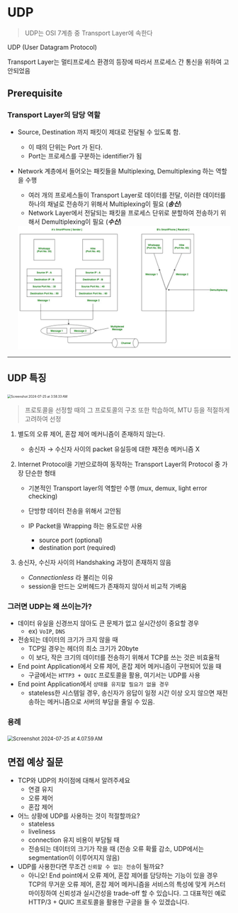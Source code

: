 # UDP 



> UDP는 OSI 7계층 중 Transport Layer에 속한다

UDP (User Datagram Protocol)

Transport Layer는 멀티프로세스 환경의 등장에 따라서 프로세스 간 통신을 위하여 고안되었음



## Prerequisite

### Transport Layer의 담당 역할

* Source, Destination 까지 패킷이 제대로 전달될 수 있도록 함.

  * 이 때의 단위는 Port 가 된다.
  * Port는 프로세스를 구분하는 identifier가 됨

* Network 계층에서 들어오는 패킷들을 Multiplexing, Demultiplexing 하는 역할을 수행

  * 여러 개의 프로세스들이 Transport Layer로 데이터를 전달, 이러한 데이터를 하나의 채널로 전송하기 위해서 Multiplexing이 필요 (***송신***)
  * Network Layer에서 전달되는 패킷을 프로세스 단위로 분할하여 전송하기 위해서 Demultiplexing이 필요 (***수신***)

  <img src="https://raw.githubusercontent.com/joonamin/UpicImageRepo/master/uPic/CN_Multiplexing-4.jpg" alt="CN_Multiplexing-4" style="zoom:67%;" />

---



## UDP 특징 

<img src="https://raw.githubusercontent.com/joonamin/UpicImageRepo/master/uPic/Screenshot%202024-07-25%20at%203.58.33%E2%80%AFAM.png" alt="Screenshot 2024-07-25 at 3.58.33 AM" style="zoom:50%;" />

> 프로토콜을 선정할 때의 그 프로토콜의 구조 또한 학습하여, MTU 등을 적절하게 고려하여 선정



1. 별도의 오류 제어, 혼잡 제어 메커니즘이 존재하지 않는다.

   * 송신자 $\rightarrow$ 수신자 사이의 packet 유실등에 대한 재전송 메커니즘 X

2. Internet Protocol을 기반으로하여 동작하는 Transport Layer의 Protocol 중 가장 단순한 형태

   * 기본적인 Transport layer의 역할만 수행 (mux, demux, light error checking)

   * 단방향 데이터 전송을 위해서 고안됨
   * IP Packet을 Wrapping 하는 용도로만 사용
     * source port (optional)
     * destination port (required)

3. 송신자, 수신자 사이의 Handshaking 과정이 존재하지 않음

   * *Connectionless* 라 불리는 이유
   * session을 만드는 오버헤드가 존재하지 않아서 비교적 가벼움



### 그러면 UDP는 왜 쓰이는가?

* 데이터 유실을 신경쓰지 않아도 큰 문제가 없고 실시간성이 중요할 경우
  * ex) `VoIP`, `DNS`
* 전송되는 데이터의 크기가 크지 않을 때
  * TCP일 경우는 헤더의 최소 크기가 20byte
  * 이 보다, 작은 크기의 데이터를 전송하기 위해서 TCP를 쓰는 것은 비효율적
* End point Application에서 오류 제어, 혼잡 제어 메커니즘이 구현되어 있을 때
  * 구글에서는 `HTTP3 + QUIC` 프로토콜을 활용, 여기서는 UDP를 사용
* End point Application에서 `상태를 유지할 필요가 없을 경우` 
  * stateless한 시스템일 경우, 송신자가 응답이 일정 시간 이상 오지 않으면 재전송하는 메커니즘으로 서버의 부담을 줄일 수 있음.



### 용례

<img src="https://raw.githubusercontent.com/joonamin/UpicImageRepo/master/uPic/Screenshot%202024-07-25%20at%204.07.59%E2%80%AFAM.png" alt="Screenshot 2024-07-25 at 4.07.59 AM" style="zoom:80%;" />





## 면접 예상 질문

* TCP와 UDP의 차이점에 대해서 알려주세요
  * 연결 유지
  * 오류 제어
  * 혼잡 제어
* 어느 상황에 UDP를 사용하는 것이 적절할까요?
  * stateless
  * liveliness
  * connection 유지 비용이 부담될 때
  * 전송되는 데이터의 크기가 작을 때 (전송 오류 확률 감소, UDP에서는 segmentation이 이루어지지 않음)
* UDP를 사용한다면 무조건 `신뢰할 수 없는 전송`이 될까요?
  * 아니오! End point에서 오류 제어, 혼잡 제어를 담당하는 기능이 있을 경우 TCP의 무거운 오류 제어, 혼잡 제어 메커니즘을 서비스의 특성에 맞게 커스터마이징하여 신뢰성과 실시간성을 trade-off 할 수 있습니다. 그 대표적인 예로 HTTP/3 + QUIC 프로토콜을 활용한 구글을 들 수 있겠습니다.

